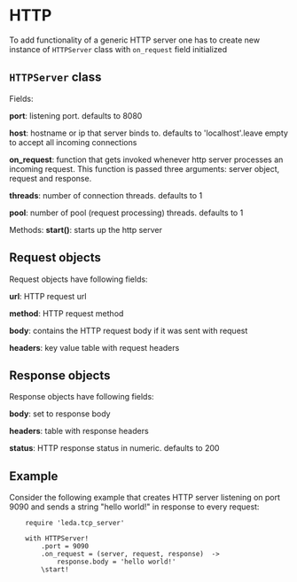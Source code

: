 HTTP
====

To add functionality of a generic HTTP server one has to create new instance of `HTTPServer` class with `on_request` field initialized

## `HTTPServer` class

Fields:

**port**: listening port. defaults to 8080

**host**: hostname or ip that server binds to. defaults to 'localhost'.leave empty to accept all incoming connections

**on_request**: function that gets invoked whenever http server processes an incoming request. This function is passed three arguments: server object, request and response.

**threads**: number of connection threads. defaults to 1

**pool**: number of pool (request processing) threads. defaults to 1

Methods:
**start()**: starts up the http server

 
## Request objects

Request objects have following fields:

**url**: HTTP request url

**method**: HTTP request method

**body**: contains the HTTP request body if it was sent with request

**headers**: key value table with request headers

## Response objects

Response objects have following fields:

**body**: set to response body

**headers**: table with response headers

**status**: HTTP response status in numeric. defaults to 200

## Example

Consider the following example that creates HTTP server listening on port 9090 and sends a string "hello world!" in response to every request:

        require 'leda.tcp_server'
        
        with HTTPServer!
            .port = 9090
            .on_request = (server, request, response)  ->
                response.body = 'hello world!'
            \start!    





